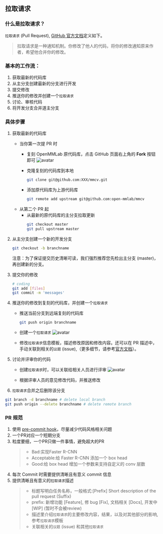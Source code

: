 ## 拉取请求

### 什么是拉取请求？

`拉取请求` (Pull Request), [GitHub 官方文档](https://docs.github.com/en/github/collaborating-with-pull-requests/proposing-changes-to-your-work-with-pull-requests/about-pull-requests)定义如下。

>拉取请求是一种通知机制。你修改了他人的代码，将你的修改通知原来作者，希望他合并你的修改。

### 基本的工作流：

1. 获取最新的代码库
2. 从主分支创建最新的分支进行开发
3. 提交修改
4. 推送你的修改并创建一个`拉取请求`
5. 讨论、审核代码
6. 将开发分支合并道主分支

### 具体步骤

1. 获取最新的代码库
    + 当你第一次提 PR 时
        - 复刻 OpenMMLab 原代码库，点击 GitHub 页面右上角的 **Fork** 按钮即可
        ![avatar](../_static/community/1.png)
       
        - 克隆复刻的代码库到本地
            ```bash
            git clone git@github.com:XXX/mmcv.git
            ```
       
        - 添加原代码库为上游代码库
            ```bash
            git remote add upstream git@github.com:open-mmlab/mmcv
            ```
    + 从第二个 PR 起
       - 从最新的原代码库的主分支拉取更新
            ```bash
            git checkout master
            git pull upstream master
            ```

2. 从主分支创建一个新的开发分支
    ```bash
    git checkout -b branchname
    ```
    注意：为了保证提交历史清晰可读，我们强烈推荐您先检出主分支 (master)，再创建新的分支。

3. 提交你的修改
    ```bash
    # coding
    git add [files]
    git commit -m 'messages'
    ```

4. 推送你的修改到复刻的代码库，并创建一个`拉取请求`
    + 推送当前分支到远端复刻的代码库
        ```bash
        git push origin branchname
        ```

    + 创建一个`拉取请求`
    ![avatar](../_static/community/2.png)

    + 修改`拉取请求`信息模板，描述修改原因和修改内容。还可以在 PR 描述中，手动关联到相关的`议题` (issue),（更多细节，请参考[官方文档](https://docs.github.com/en/issues/tracking-your-work-with-issues/linking-a-pull-request-to-an-issue)）。

5. 讨论并评审你的代码
    + 创建`拉取请求`时，可以关联给相关人员进行评审
    ![avatar](../_static/community/3.png)
    
    + 根据评审人员的意见修改代码，并推送修改

6.  `拉取请求`合并之后删除该分支
```bash
git branch -d branchname # delete local branch
git push origin --delete branchname # delete remote branch
```

### PR 规范

1. 使用 [pre-commit hook](https://pre-commit.com)，尽量减少代码风格相关问题
2. 一个PR对应一个短期分支
3. 粒度要细，一个PR只做一件事情，避免超大的PR
    >- Bad:实现Faster R-CNN
    >- Acceptable:给 Faster R-CNN 添加一个 box head
    >- Good:给 box head 增加一个参数来支持自定义的 conv 层数
4. 每次 Commit 时需要提供清晰且有意义 commit 信息
5. 提供清晰且有意义的`拉取请求`描述
    >- 标题写明白任务名称，一般格式:[Prefix] Short description of the pull request (Suffix)
    >- prefix: 新增功能 [Feature], 修 bug [Fix], 文档相关 [Docs], 开发中 [WIP] (暂时不会被review)
    >- 描述里介绍`拉取请求`的主要修改内容，结果，以及对其他部分的影响, 参考`拉取请求`模板
    >- 关联相关的`议题` (issue) 和其他`拉取请求`